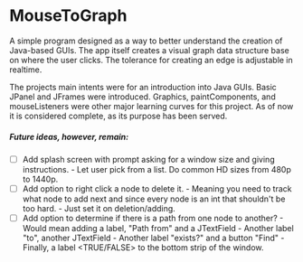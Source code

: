 # MouseToGraph

A simple program designed as a way to better understand the creation of Java-based GUIs. The app itself creates a visual graph data structure base on where the user clicks. The tolerance for creating an edge is adjustable in realtime.

The projects main intents were for an introduction into Java GUIs. Basic JPanel and JFrames were introduced. Graphics, paintComponents, and mouseListeners were other major learning curves for this project. As of now it is considered complete, as its purpose has been served.

<h5>Future ideas, however, remain:</h5>

- [ ] Add splash screen with prompt asking for a window size and giving instructions. - Let user pick from a list. Do common HD sizes from 480p to 1440p.
- [ ] Add option to right click a node to delete it. - Meaning you need to track what node to add next and since every node is an int that shouldn't be too hard. - Just set it on deletion/adding.
- [ ] Add option to determine if there is a path from one node to another? - Would mean adding a label, "Path from" and a JTextField - Another label "to", another JTextField - Another label "exists?" and a button "Find" - Finally, a label <TRUE/FALSE> to the bottom strip of the window.
